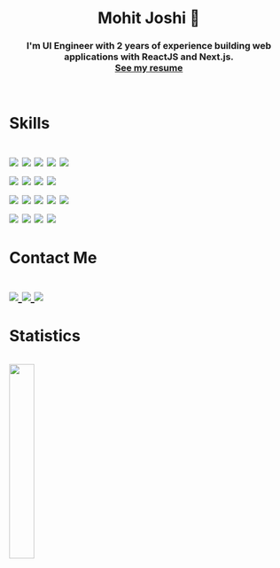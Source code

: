 <h1 align="center">
  Mohit Joshi 🌟
</h1>
<h3 align="center">
  I'm UI Engineer with 2 years of experience building web applications with ReactJS and Next.js.<br/> 
  <a href="https://iammohit.in/MOHIT_JOSHI_CV.pdf">See my resume</a>
</h3>
<br/>
<h1>
Skills<br /><br />
<img src="https://img.shields.io/badge/react-%2320232a.svg?style=for-the-badge&logo=react&logoColor=%2361DAFB" />
<img src="https://img.shields.io/badge/React_Native-20232A?style=for-the-badge&logo=react&logoColor=61DAFB" />
<img src="https://img.shields.io/badge/javascript-%23323330.svg?style=for-the-badge&logo=javascript&logoColor=%23F7DF1E" />
<img src="https://img.shields.io/badge/NextJS-black?style=for-the-badge&logo=next.js&logoColor=white" />
<img src="https://img.shields.io/badge/typescript-%23007ACC.svg?style=for-the-badge&logo=typescript&logoColor=white" /><br />
<img src="https://img.shields.io/badge/Node.js-43853D?style=for-the-badge&logo=node.js&logoColor=white" />
<img src="https://img.shields.io/badge/Express.js-404D59?style=for-the-badge&logo=express" />
<img src="https://img.shields.io/badge/MongoDB-4EA94B?style=for-the-badge&logo=mongodb&logoColor=white" />
<img src="https://img.shields.io/badge/redux-%23593d88.svg?style=for-the-badge&logo=redux&logoColor=white" /><br/>
<img src="https://img.shields.io/badge/Sass-CC6699?style=for-the-badge&logo=sass&logoColor=white" />
<img src="https://img.shields.io/badge/MUI-%230081CB.svg?style=for-the-badge&logo=mui&logoColor=white" />
<img src="https://img.shields.io/badge/tailwindcss-%2338B2AC.svg?style=for-the-badge&logo=tailwind-css&logoColor=white" />
<img src="https://img.shields.io/badge/css3-%231572B6.svg?style=for-the-badge&logo=css3&logoColor=white" />
<img src="https://img.shields.io/badge/html5-%23E34F26.svg?style=for-the-badge&logo=html5&logoColor=white" /><br/>
<img src="https://img.shields.io/badge/GIT-E44C30?style=for-the-badge&logo=git&logoColor=white" />
<img src="https://img.shields.io/badge/Bitbucket-0747a6?style=for-the-badge&logo=bitbucket&logoColor=white" />
<img src="https://img.shields.io/badge/GitLab-330F63?style=for-the-badge&logo=gitlab&logoColor=white" />
<img src="https://img.shields.io/badge/GitHub-100000?style=for-the-badge&logo=github&logoColor=white" /><br/>
<!-- <img src="https://img.shields.io/badge/Dart-0175C2?style=for-the-badge&logo=dart&logoColor=white" /> -->
<!-- <img src="https://img.shields.io/badge/Flutter-02569B?style=for-the-badge&logo=flutter&logoColor=white" /> -->
</h1>

<h1>
Contact Me<br /><br />
<a href="https://www.linkedin.com/in/withmohitjoshi">
<img src="https://img.shields.io/badge/LinkedIn-0077B5?style=for-the-badge&logo=linkedin&logoColor=white" />
</a>
<a href="mailto:workformohitjoshi@gmail.com">
<img src="https://img.shields.io/badge/Gmail-D14836?style=for-the-badge&logo=gmail&logoColor=white" />
</a>
<a href="https://www.instagram.com/flutter.web/">
<img src="https://img.shields.io/badge/Instagram-E4405F?style=for-the-badge&logo=instagram&logoColor=white" />
</a>
</a>
</h1>

<!-- <h1>
Github Stats<br />
<img src="https://github-readme-stats.vercel.app/api?username=withmohitjoshi&theme=dracula&show_icons=true&hide_border=false&count_private=true" />
<img src="https://github-readme-streak-stats.herokuapp.com/?user=withmohitjoshi&theme=dracula&hide_border=false" />
<br />
<img src="https://github-readme-stats.vercel.app/api/top-langs/?username=withmohitjoshi&theme=dracula&show_icons=true&hide_border=false&layout=compact" />
</h1>

<img src="https://leetcard.jacoblin.cool/withmohitjoshi" /> -->

<h1>
Statistics<br /><br />
<!-- <img src="https://leetcard.jacoblin.cool/withmohitjoshi" width="41%" /> -->
<img src="https://github-readme-stats.vercel.app/api/top-langs/?username=withmohitjoshi&theme=dracula&show_icons=true&hide_border=false&layout=compact" width="30%"/>
</h1>
